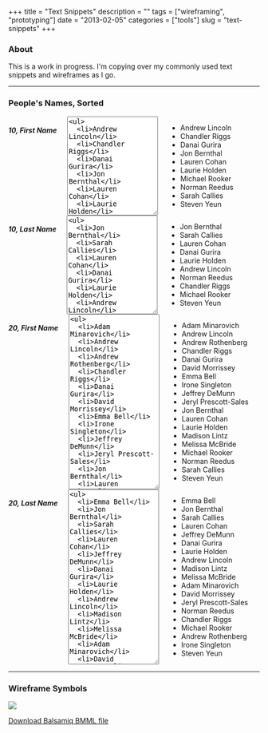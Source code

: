 +++
title = "Text Snippets"
description = ""
tags = ["wireframing", "prototyping"]
date = "2013-02-05"
categories = ["tools"]
slug = "text-snippets"
+++


<h3>About</h3>
<p>This is a work in progress. I'm copying over my commonly used text snippets and wireframes as I go.</p>

<hr />

<h3>People's Names, Sorted</h3>

<div id="peoplenames">
<div class="row">
  <div class="columns small-12 medium-6">
  <h5>10, First Name</h5>
  <textarea rows="2" class="selectall wide t10 noscroll"><ul>
  <li>Andrew Lincoln</li>
  <li>Chandler Riggs</li>
  <li>Danai Gurira</li>
  <li>Jon Bernthal</li>
  <li>Lauren Cohan</li>
  <li>Laurie Holden</li>
  <li>Michael Rooker</li>
  <li>Norman Reedus</li>
  <li>Sarah Callies</li>
  <li>Steven Yeun</li>
  </ul></textarea>
  <ul>
  <li>Andrew Lincoln</li>
  <li>Chandler Riggs</li>
  <li>Danai Gurira</li>
  <li>Jon Bernthal</li>
  <li>Lauren Cohan</li>
  <li>Laurie Holden</li>
  <li>Michael Rooker</li>
  <li>Norman Reedus</li>
  <li>Sarah Callies</li>
  <li>Steven Yeun</li>
  </ul>
  </div>
  <div class="columns small-12 medium-6">
  <h5>10, Last Name</h5>
  <textarea rows="2" class="selectall wide t10 noscroll"><ul>
  <li>Jon Bernthal</li>
  <li>Sarah Callies</li>
  <li>Lauren Cohan</li>
  <li>Danai Gurira</li>
  <li>Laurie Holden</li>
  <li>Andrew Lincoln</li>
  <li>Norman Reedus</li>
  <li>Chandler Riggs</li>
  <li>Michael Rooker</li>
  <li>Steven Yeun</li>
  </ul></textarea>
  <ul>
  <li>Jon Bernthal</li>
  <li>Sarah Callies</li>
  <li>Lauren Cohan</li>
  <li>Danai Gurira</li>
  <li>Laurie Holden</li>
  <li>Andrew Lincoln</li>
  <li>Norman Reedus</li>
  <li>Chandler Riggs</li>
  <li>Michael Rooker</li>
  <li>Steven Yeun</li>
  </ul>
  </div>
</div>

<div class="row">
  <div class="columns small-12 medium-6">
  <h5>20, First Name</h5>
  <textarea rows="2" class="selectall wide t10 noscroll"><ul>
  <li>Adam Minarovich</li>
  <li>Andrew Lincoln</li>
  <li>Andrew Rothenberg</li>
  <li>Chandler Riggs</li>
  <li>Danai Gurira</li>
  <li>David Morrissey</li>
  <li>Emma Bell</li>
  <li>Irone Singleton</li>
  <li>Jeffrey DeMunn</li>
  <li>Jeryl Prescott-Sales</li>
  <li>Jon Bernthal</li>
  <li>Lauren Cohan</li>
  <li>Laurie Holden</li>
  <li>Madison Lintz</li>
  <li>Melissa McBride</li>
  <li>Michael Rooker</li>
  <li>Norman Reedus</li>
  <li>Sarah Callies</li>
  <li>Steven Yeun</li>
  </ul></textarea>
  <ul>
  <li>Adam Minarovich</li>
  <li>Andrew Lincoln</li>
  <li>Andrew Rothenberg</li>
  <li>Chandler Riggs</li>
  <li>Danai Gurira</li>
  <li>David Morrissey</li>
  <li>Emma Bell</li>
  <li>Irone Singleton</li>
  <li>Jeffrey DeMunn</li>
  <li>Jeryl Prescott-Sales</li>
  <li>Jon Bernthal</li>
  <li>Lauren Cohan</li>
  <li>Laurie Holden</li>
  <li>Madison Lintz</li>
  <li>Melissa McBride</li>
  <li>Michael Rooker</li>
  <li>Norman Reedus</li>
  <li>Sarah Callies</li>
  <li>Steven Yeun</li>
  </ul>
  </div>
  <div class="columns small-12 medium-6">
  <h5>20, Last Name</h5>
  <textarea rows="2" class="selectall wide t10 noscroll"><ul>
  <li>Emma Bell</li>
  <li>Jon Bernthal</li>
  <li>Sarah Callies</li>
  <li>Lauren Cohan</li>
  <li>Jeffrey DeMunn</li>
  <li>Danai Gurira</li>
  <li>Laurie Holden</li>
  <li>Andrew Lincoln</li>
  <li>Madison Lintz</li>
  <li>Melissa McBride</li>
  <li>Adam Minarovich</li>
  <li>David Morrissey</li>
  <li>Jeryl Prescott-Sales</li>
  <li>Norman Reedus</li>
  <li>Chandler Riggs</li>
  <li>Michael Rooker</li>
  <li>Andrew Rothenberg</li>
  <li>Irone Singleton</li>
  <li>Steven Yeun</li>
  </ul></textarea>
  <ul>
  <li>Emma Bell</li>
  <li>Jon Bernthal</li>
  <li>Sarah Callies</li>
  <li>Lauren Cohan</li>
  <li>Jeffrey DeMunn</li>
  <li>Danai Gurira</li>
  <li>Laurie Holden</li>
  <li>Andrew Lincoln</li>
  <li>Madison Lintz</li>
  <li>Melissa McBride</li>
  <li>Adam Minarovich</li>
  <li>David Morrissey</li>
  <li>Jeryl Prescott-Sales</li>
  <li>Norman Reedus</li>
  <li>Chandler Riggs</li>
  <li>Michael Rooker</li>
  <li>Andrew Rothenberg</li>
  <li>Irone Singleton</li>
  <li>Steven Yeun</li>
  </ul>
  </div>
</div>

</div>

<hr>

<h3>Wireframe Symbols</h3>
<a href="/media/tools/text-snippets/text-snippets.png" class="group"><img src="/media/tools/text-snippets/text-snippets.png" class="img-responsive"></a>
<p><a href="https://konigi.mybalsamiq.com/projects/tools/Text+Snippets.bmml">Download Balsamiq BMML file</a></p>

<style type="text/css">#peoplenames li {margin: 0;"}</style>
